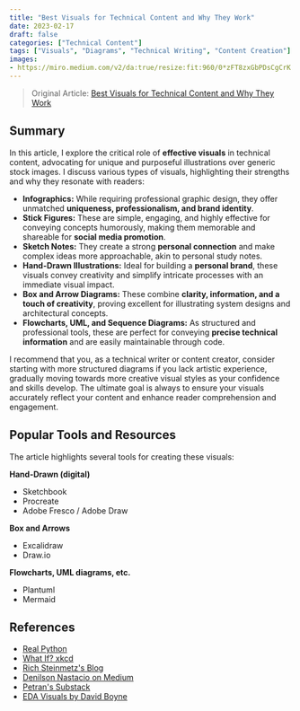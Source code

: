 ```yaml
---
title: "Best Visuals for Technical Content and Why They Work"
date: 2023-02-17
draft: false
categories: ["Technical Content"]
tags: ["Visuals", "Diagrams", "Technical Writing", "Content Creation"]
images:
- https://miro.medium.com/v2/da:true/resize:fit:960/0*zFT8zxGbPDsCgCrK
---
```


> Original Article: [Best Visuals for Technical Content and Why They Work](https://betterprogramming.pub/best-visuals-for-technical-content-and-why-they-work-a69b4a1362a9)

## Summary

In this article, I explore the critical role of **effective visuals** in technical content, advocating for unique and purposeful illustrations over generic stock images. I discuss various types of visuals, highlighting their strengths and why they resonate with readers:

*   **Infographics:** While requiring professional graphic design, they offer unmatched **uniqueness, professionalism, and brand identity**.
*   **Stick Figures:** These are simple, engaging, and highly effective for conveying concepts humorously, making them memorable and shareable for **social media promotion**.
*   **Sketch Notes:** They create a strong **personal connection** and make complex ideas more approachable, akin to personal study notes.
*   **Hand-Drawn Illustrations:** Ideal for building a **personal brand**, these visuals convey creativity and simplify intricate processes with an immediate visual impact.
*   **Box and Arrow Diagrams:** These combine **clarity, information, and a touch of creativity**, proving excellent for illustrating system designs and architectural concepts.
*   **Flowcharts, UML, and Sequence Diagrams:** As structured and professional tools, these are perfect for conveying **precise technical information** and are easily maintainable through code.

I recommend that you, as a technical writer or content creator, consider starting with more structured diagrams if you lack artistic experience, gradually moving towards more creative visual styles as your confidence and skills develop. The ultimate goal is always to ensure your visuals accurately reflect your content and enhance reader comprehension and engagement.

## Popular Tools and Resources

The article highlights several tools for creating these visuals:

**Hand-Drawn (digital)**
*   Sketchbook
*   Procreate
*   Adobe Fresco / Adobe Draw

**Box and Arrows**
*   Excalidraw
*   Draw.io

**Flowcharts, UML diagrams, etc.**
*   Plantuml
*   Mermaid

## References

*   [Real Python](https://realpython.com/)
*   [What If? xkcd](https://what-if.xkcd.com/)
*   [Rich Steinmetz's Blog](https://richstone.io/blog/)
*   [Denilson Nastacio on Medium](https://dnastacio.medium.com/)
*   [Petran's Substack](https://petran.substack.com/)
*   [EDA Visuals by David Boyne](https://eda-visuals.boyney.io/)